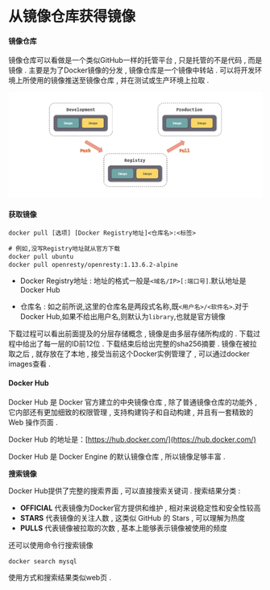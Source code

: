# 从镜像仓库获得镜像

#### 镜像仓库

镜像仓库可以看做是一个类似GitHub一样的托管平台 , 只是托管的不是代码 , 而是镜像 . 主要是为了Docker镜像的分发 , 镜像仓库是一个镜像中转站 . 可以将开发环境上所使用的镜像推送至镜像仓库 , 并在测试或生产环境上拉取 .

![](/assets/pushpull.png)

#### 获取镜像

```
docker pull [选项] [Docker Registry地址]<仓库名>:<标签>
```

```
# 例如,没写Registry地址就从官方下载
docker pull ubuntu
docker pull openresty/openresty:1.13.6.2-alpine
```

* Docker Registry地址 : 地址的格式一般是`<域名/IP>[:端口号]`.默认地址是 Docker Hub

* 仓库名 : 如之前所说,这里的仓库名是两段式名称,既`<用户名>/<软件名>`.对于Docker Hub,如果不给出用户名,则默认为`library`,也就是官方镜像

下载过程可以看出前面提及的分层存储概念 , 镜像是由多层存储所构成的 . 下载过程中给出了每一层的ID前12位 . 下载结束后给出完整的sha256摘要 . 镜像在被拉取之后 , 就存放在了本地 , 接受当前这个Docker实例管理了 , 可以通过docker images查看 .

#### Docker Hub

Docker Hub 是 Docker 官方建立的中央镜像仓库 , 除了普通镜像仓库的功能外 , 它内部还有更加细致的权限管理 , 支持构建钩子和自动构建 , 并且有一套精致的 Web 操作页面 .

Docker Hub 的地址是：[https://hub.docker.com/](https://hub.docker.com/)

Docker Hub 是 Docker Engine 的默认镜像仓库 , 所以镜像足够丰富 .

**搜索镜像**

Docker Hub提供了完整的搜索界面 , 可以直接搜索关键词 . 搜索结果分类 :

* **OFFICIAL**
  代表镜像为Docker官方提供和维护 , 相对来说稳定性和安全性较高
* **STARS**
  代表镜像的关注人数 , 这类似 GitHub 的 Stars , 可以理解为热度
* **PULLS**
  代表镜像被拉取的次数 , 基本上能够表示镜像被使用的频度

还可以使用命令行搜索镜像

```
docker search mysql
```

使用方式和搜索结果类似web页 . 

